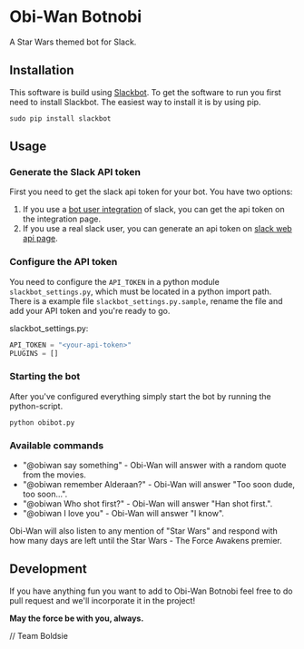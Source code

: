 # Obi-Wan Botnobi

A Star Wars themed bot for Slack.

## Installation

This software is build using [Slackbot](https://github.com/lins05/slackbot). To get the software to run you first need to install Slackbot. The easiest way to install it is by using pip.

```
sudo pip install slackbot
```

## Usage

### Generate the Slack API token

First you need to get the slack api token for your bot. You have two options:

1. If you use a [bot user integration](https://api.slack.com/bot-users) of slack, you can get the api token on the integration page.
2. If you use a real slack user, you can generate an api token on [slack web api page](https://api.slack.com/web).

### Configure the API token

You need to configure the `API_TOKEN` in a python module `slackbot_settings.py`, which must be located in a python import path. There is a example file `slackbot_settings.py.sample`, rename the file and add your API token and you're ready to go.

slackbot_settings.py:

```python
API_TOKEN = "<your-api-token>"
PLUGINS = []
```

### Starting the bot

After you've configured everything simply start the bot by running the python-script.

```
python obibot.py
```

### Available commands

* "@obiwan say something" - Obi-Wan will answer with a random quote from the movies.
* "@obiwan remember Alderaan?" - Obi-Wan will answer "Too soon dude, too soon...".
* "@obiwan Who shot first?" - Obi-Wan will answer "Han shot first.".
* "@obiwan I love you" - Obi-Wan will answer "I know".

Obi-Wan will also listen to any mention of "Star Wars" and respond with how many days are left until the Star Wars - The Force Awakens premier.

## Development

If you have anything fun you want to add to Obi-Wan Botnobi feel free to do pull request and  we'll incorporate it in the project!

**May the force be with you, always.**

// Team Boldsie


